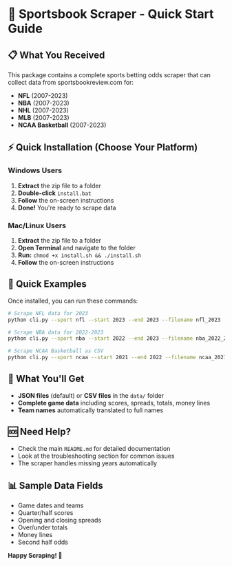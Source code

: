 # 🚀 Sportsbook Scraper - Quick Start Guide

## 📋 What You Received
This package contains a complete sports betting odds scraper that can collect data from sportsbookreview.com for:
- **NFL** (2007-2023)
- **NBA** (2007-2023) 
- **NHL** (2007-2023)
- **MLB** (2007-2023)
- **NCAA Basketball** (2007-2023)

## ⚡ Quick Installation (Choose Your Platform)

### Windows Users
1. **Extract** the zip file to a folder
2. **Double-click** `install.bat`
3. **Follow** the on-screen instructions
4. **Done!** You're ready to scrape data

### Mac/Linux Users
1. **Extract** the zip file to a folder
2. **Open Terminal** and navigate to the folder
3. **Run:** `chmod +x install.sh && ./install.sh`
4. **Follow** the on-screen instructions

## 🎯 Quick Examples

Once installed, you can run these commands:

```bash
# Scrape NFL data for 2023
python cli.py --sport nfl --start 2023 --end 2023 --filename nfl_2023

# Scrape NBA data for 2022-2023
python cli.py --sport nba --start 2022 --end 2023 --filename nba_2022_2023

# Scrape NCAA Basketball as CSV
python cli.py --sport ncaa --start 2021 --end 2022 --filename ncaa_2021_2022 --format csv
```

## 📁 What You'll Get
- **JSON files** (default) or **CSV files** in the `data/` folder
- **Complete game data** including scores, spreads, totals, money lines
- **Team names** automatically translated to full names

## 🆘 Need Help?
- Check the main `README.md` for detailed documentation
- Look at the troubleshooting section for common issues
- The scraper handles missing years automatically

## 📊 Sample Data Fields
- Game dates and teams
- Quarter/half scores
- Opening and closing spreads
- Over/under totals
- Money lines
- Second half odds

**Happy Scraping! 🎉** 